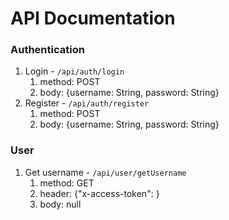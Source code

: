 # API Documentation

### Authentication
1. Login - `/api/auth/login`  
   1. method: POST
   2. body: {username: String, password: String}
2. Register - `/api/auth/register`
   1. method: POST
   2. body: {username: String, password: String}
   
### User
1. Get username - `/api/user/getUsername`
   1. method: GET
   2. header: {"x-access-token": <Pass the token stored in localStorage>}
   3. body: null